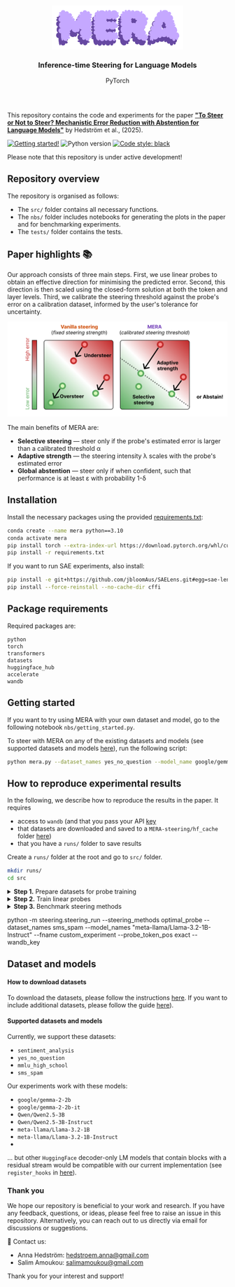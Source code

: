 <br/><br/>
<p align="center">
  <img width="300" src="logo.png">
<h3 align="center"><b>Inference-time Steering for Language Models</b></h3>
<p align="center">PyTorch</p>
<br/><br/>

This repository contains the code and experiments for the paper **["To Steer or Not to Steer? Mechanistic Error Reduction with Abstention for Language Models"]([Link](https://openreview.net/pdf?id=ukLxqA8zXj))** by Hedström et al., (2025).

[![Getting started!](https://colab.research.google.com/assets/colab-badge.svg)](anonymous)
![Python version](https://img.shields.io/badge/python-3.7%20%7C%203.8%20%7C%203.9%20%7C%203.10%20%7C%203.11-blue.svg)
[![Code style: black](https://img.shields.io/badge/code%20style-black-000000.svg)](https://github.com/psf/black)
<!--[![PyPI version](https://badge.fury.io/py/metaquantus.svg)](https://badge.fury.io/py/metaquantus)-->
<!--[![Python package](https://github.com/annahedstroem/MetaQuantus/actions/workflows/python-publish.yml/badge.svg)](https://github.com/annahedstroem/MetaQuantus/actions/workflows/python-publish.yml/badge.svg)-->
<!--[![Launch Tutorials](https://mybinder.org/badge_logo.svg)](anonymous)-->

Please note that this repository is under active development!
<!--
## Citation

If you find this work interesting or useful in your research, use the following Bibtex annotation to cite us:

```bibtex
@article{mera2025steering,
    title={To Steer or Not to Steer? Mechanistic Error Reduction with Abstention for Language Models},
    author={},
    journal={},
    year={},
    url={},
}
```
-->
<!--This work has been published ...........-->

## Repository overview

The repository is organised as follows:
- The `src/` folder contains all necessary functions.
- The `nbs/` folder includes notebooks for generating the plots in the paper and for benchmarking experiments.
- The `tests/` folder contains the tests.
<!--- The `assets/` folder contains all files to reproduce the experiments.-->

## Paper highlights 📚

Our approach consists of three main steps. First, we use linear probes to obtain an effective direction for minimising the predicted error. Second, this direction is then scaled using the closed-form solution at both the token and layer levels. Third, we calibrate the steering threshold against the probe's error on a calibration dataset, informed by the user's tolerance for uncertainty.
</p>
<p align="center">
  <img width="750" src="summary.png"> 
</p>

The main benefits of MERA are:
- **Selective steering** — steer only if the probe's estimated error is larger than a calibrated threshold α
- **Adaptive strength** — the steering intensity λ scales with the probe's estimated error 
- **Global abstention** — steer only if when confident, such that performance is at least ε with probability 1-δ

## Installation

Install the necessary packages using the provided [requirements.txt](https://github.com/annahedstroem/MERA-steering/blob/main/requirements.txt):

```bash
conda create --name mera python==3.10
conda activate mera 
pip install torch --extra-index-url https://download.pytorch.org/whl/cu122  
pip install -r requirements.txt
```

If you want to run SAE experiments, also install:
```bash
pip install -e git+https://github.com/jbloomAus/SAELens.git#egg=sae-lens
pip install --force-reinstall --no-cache-dir cffi
```

## Package requirements 

Required packages are:

```setup
python
torch
transformers
datasets
huggingface_hub
accelerate
wandb
```

## Getting started

If you want to try using MERA with your own dataset and model, go to the following notebook `nbs/getting_started.py`.

To steer with MERA on any of the existing datasets and models (see supported datasets and models [here](#supported-models-and-datasets)), run the following script:
```bash
python mera.py --dataset_names yes_no_question --model_name google/gemma-2-2b
```

## How to reproduce experimental results

In the following, we describe how to reproduce the results in the paper. It requires 
- access to `wandb` (and that you pass your API [key](https://docs.wandb.ai/support/find_api_key/)
- that datasets are downloaded and saved to a `MERA-steering/hf_cache` folder [here](#how-to-download-datasets))
- that you have a `runs/` folder to save results

Create a  `runs/` folder at the root and go to `src/` folder.

```bash
mkdir runs/
cd src
```

<details> <summary><b>Step 1.</b> Prepare datasets for probe training</summary>
For each model, to prepare datasets for probe training (see supported datasets and models [here](#supported-models-and-datasets)) run the following script:
  
```bash
python -m cache.cache_run --dataset_names sentiment_analysis yes_no_question mmlu_high_school sms_spam --nr_samples 3000 --model_name meta-llama/Llama-3.2-1B-Instruct --hf_token INSERT_KEY
python -m cache.cache_run --dataset_names mmlu_professional --nr_samples 2601 --model_name meta-llama/Llama-3.2-1B --hf_token INSERT_KEY
```
Just rerun with the different models (see supported datasets and models [here](#supported-models-and-datasets)).

Next, post-processes the cache data (i.e., subselect activation values based on token positions ("last" of the prompt and "exact" of the answer)), making the cached files significantly smaller in size in preparation for probe training.
```bash
python -m cache.cache_postprocess --dataset_names sms_spam
```
</details>

<details> <summary><b>Step 2.</b> Train linear probes</summary>
For each model, to train linear probes (error estimators), run the following script:
```bash
python -m probes.probes_train --dataset_names sentiment_analysis yes_no_question mmlu_high_school sms_spam --model_name meta-llama/Llama-3.2-1B-Instruct --save_name custom --transform
```
if you want to change any of the hyperparameters, please edit the script `probes_train.py` directly.

To analyse the performance of the probes, go to the following notebook `nbs/evaluate_probes.py`.
</details>

<details> <summary><b>Step 3.</b> Benchmark steering methods</summary>
  For each model, to benchmark steering methods, run the following script
```bash
python -m steering.steering_run --steering_methods optimal_probe --dataset_names sms_spam --model_names "meta-llama/Llama-3.2-1B-Instruct" --fname custom_experiment --probe_token_pos exact --wandb_key e3cb93789b67ddad2a5f41e7c1ed3a31c56a544f
```
To analyse the performance of the steering methods, go to the following notebook `nbs/evaluate_steering.py`.
</details>

python -m steering.steering_run --steering_methods optimal_probe --dataset_names sms_spam --model_names "meta-llama/Llama-3.2-1B-Instruct" --fname custom_experiment --probe_token_pos exact --wandb_key

## Dataset and models

#### How to download datasets

To download the datasets, please follow the instructions [here](src/how-to-download-datasets.md). If you want to include additional datasets, please follow the guide [here](src/how-extend-datasets.md)).

#### Supported datasets and models

Currently, we support these datasets:
- `sentiment_analysis`
- `yes_no_question`
- `mmlu_high_school`
- `sms_spam`

Our experiments work with these models:
- `google/gemma-2-2b`
- `google/gemma-2-2b-it`
- `Qwen/Qwen2.5-3B`
- `Qwen/Qwen2.5-3B-Instruct`
- `meta-llama/Llama-3.2-1B`
- `meta-llama/Llama-3.2-1B-Instruct`
- 
... but other `HuggingFace` decoder-only LM models that contain blocks with a residual stream would be compatible with our current implementation (see `register_hooks`  in [here](https://github.com/annahedstroem/MERA-steering/blob/main/src/cache/cache_utils.py#L217)).

### Thank you

We hope our repository is beneficial to your work and research. If you have any feedback, questions, or ideas, please feel free to raise an issue in this repository. Alternatively, you can reach out to us directly via email for discussions or suggestions. 

📧 Contact us: 
- Anna Hedström: [hedstroem.anna@gmail.com](mailto:hedstroem.anna@gmail.com)
- Salim Amoukou: [salimamoukou@gmail.com](mailto:salimamoukou@gmail.com)

Thank you for your interest and support!